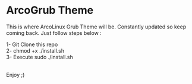 # ArcoGrub Theme

This is where ArcoLinux Grub Theme will be. Constantly updated so keep coming back. Just follow steps below :<br />

1- Git Clone this repo<br />
2- chmod +x ./install.sh<br />
3- Execute sudo ./install.sh<br /><br />

Enjoy ;)

